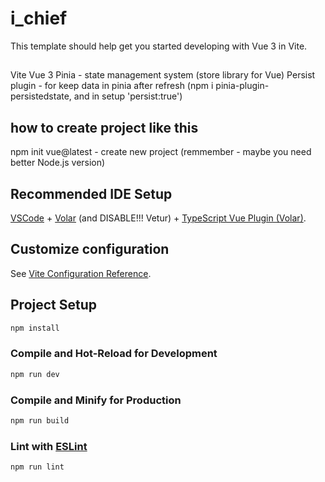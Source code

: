 # i_chief

This template should help get you started developing with Vue 3 in Vite.

##

Vite
Vue 3
Pinia - state management system (store library for Vue)
Persist plugin - for keep data in pinia after refresh (npm i pinia-plugin-persistedstate, and in setup 'persist:true')

## how to create project like this

npm init vue@latest - create new project (remmember - maybe you need better Node.js version)

## Recommended IDE Setup

[VSCode](https://code.visualstudio.com/) + [Volar](https://marketplace.visualstudio.com/items?itemName=Vue.volar) (and DISABLE!!! Vetur) + [TypeScript Vue Plugin (Volar)](https://marketplace.visualstudio.com/items?itemName=Vue.vscode-typescript-vue-plugin).

## Customize configuration

See [Vite Configuration Reference](https://vitejs.dev/config/).

## Project Setup

```sh
npm install
```

### Compile and Hot-Reload for Development

```sh
npm run dev
```

### Compile and Minify for Production

```sh
npm run build
```

### Lint with [ESLint](https://eslint.org/)

```sh
npm run lint
```
